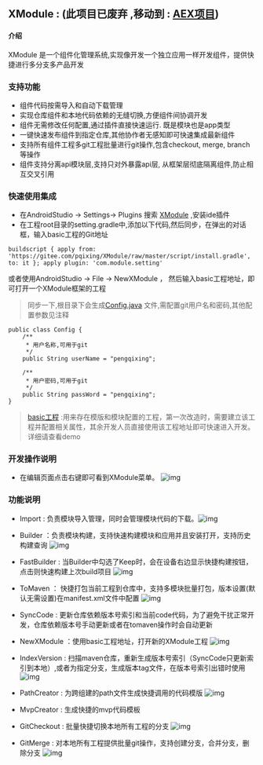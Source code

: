 ##  XModule : (此项目已废弃 ,移动到 : [AEX项目](https://github.com/pqixing/aex.git))
#### 介绍
XModule 是一个组件化管理系统,实现像开发一个独立应用一样开发组件，提供快捷进行多分支多产品开发


### 支持功能
* 组件代码按需导入和自动下载管理
* 实现仓库组件和本地代码依赖的无缝切换,方便组件间协调开发
* 组件无需修改任何配置,通过插件直接快速运行. 既是模块也是app类型
* 一键快速发布组件到指定仓库,其他协作者无感知即可快速集成最新组件
* 支持所有组件工程多git工程批量进行git操作,包含checkout, merge, branch等操作
* 组件支持分离api模块层,支持只对外暴露api层, 从框架层彻底隔离组件,防止相互交叉引用
  
  
### 快速使用集成
* 在AndroidStudio -> Settings-> Plugins 搜索 [XModule](https://plugins.jetbrains.com/plugin/12121-xmodule) ,安装ide插件
* 在工程root目录的setting.gradle中,添加以下代码,然后同步，在弹出的对话框，输入basic工程的Git地址
```
buildscript { apply from: 'https://gitee.com/pqixing/XModule/raw/master/script/install.gradle', to: it }; apply plugin: 'com.module.setting'
```

或者使用AndroidStudio -> File -> NewXModule ， 然后输入basic工程地址，即可打开一个XModule框架的工程
> 同步一下,根目录下会生成[Config.java](tools/src/main/java/com/pqixing/Config.java) 文件,需配置git用户名和密码,其他配置参数见注释
```
public class Config {
    /**
     * 用户名称,可用于git
     */
    public String userName = "pengqixing";

    /**
     * 用户密码,可用于git
     */
    public String passWord = "pengqixing";
}
```
> [basic工程](https://github.com/pqixing/x_basic.git) :用来存在模版和模块配置的工程，第一次改造时，需要建立该工程并配置相关属性，其余开发人员直接使用该工程地址即可快速进入开发。详细请查看demo

### 开发操作说明 
* 在编辑页面点击右键即可看到XModule菜单。 ![img](imgs/xmodule.png) 
### 功能说明
* Import : 负责模块导入管理，同时会管理模块代码的下载。![img](imgs/import.png) 
 
* Builder ：负责模块构建，支持快速构建模块和应用并且安装打开，支持历史构建查询 ![img](imgs/builder.png)
* FastBuilder : 当Builder中勾选了Keep时，会在设备右边显示快捷构建按钮，点击则快速构建上次build项目  ![img](imgs/fastbuilder.png)
* ToMaven ： 快捷打包当前工程到仓库中，支持多模块批量打包，版本设置(默认无需设置)在manifest.xml文件中配置 ![img](imgs/tomaven.png) 
* SyncCode : 更新仓库依赖版本号索引和当前code代码，为了避免干扰正常开发，仓库依赖版本号手动更新或者在tomaven操作时会自动更新
* NewXModule ：使用basic工程地址，打开新的XModule工程 ![img](imgs/newxmodule.png)
* IndexVersion : 扫描maven仓库，重新生成版本号索引（SyncCode只更新索引到本地）,或者为指定分支，生成版本tag文件，在版本号索引出错时使用 ![img](imgs/indexversion.png)
* PathCreator : 为跨组建的path文件生成快捷调用的代码模版 ![img](imgs/newxmodule.png)
* MvpCreator : 生成快捷的mvp代码模板
* GitCheckout : 批量快捷切换本地所有工程的分支  ![img](imgs/gitcheckout.png)
* GitMerge : 对本地所有工程提供批量git操作，支持创建分支，合并分支，删除分支 ![img](imgs/gitmerge.png)
  




